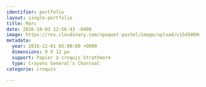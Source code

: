 ```yaml
---
identifier: portfolio
layout: single-portfolio
title: Marc
date: 2016-10-03 12:56:43 -0400
image: https://res.cloudinary.com/npaquet-pastel/image/upload/v1545069411/Marco-bande-dessin%C3%A9e-fusain-20-X-28-cm-2016.jpg
metadata:
  year: 2016-12-01 05:00:00 +0000
  dimensions: 9 X 12 po
  support: Papier à croquis Strathmore
  type: Crayons General's Charcoal
categorie: croquis

---
```

